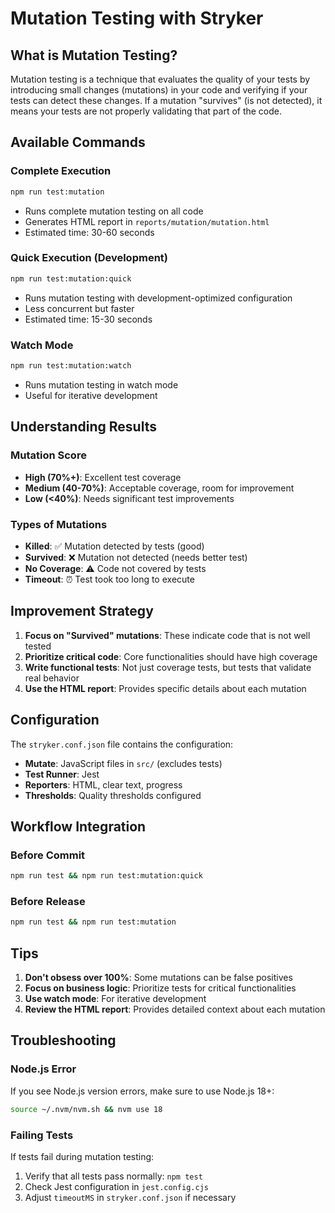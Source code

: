 # Mutation Testing with Stryker

## What is Mutation Testing?

Mutation testing is a technique that evaluates the quality of your tests by introducing small changes (mutations) in your code and verifying if your tests can detect these changes. If a mutation "survives" (is not detected), it means your tests are not properly validating that part of the code.

## Available Commands

### Complete Execution
```bash
npm run test:mutation
```
- Runs complete mutation testing on all code
- Generates HTML report in `reports/mutation/mutation.html`
- Estimated time: 30-60 seconds

### Quick Execution (Development)
```bash
npm run test:mutation:quick
```
- Runs mutation testing with development-optimized configuration
- Less concurrent but faster
- Estimated time: 15-30 seconds

### Watch Mode
```bash
npm run test:mutation:watch
```
- Runs mutation testing in watch mode
- Useful for iterative development

## Understanding Results

### Mutation Score
- **High (70%+)**: Excellent test coverage
- **Medium (40-70%)**: Acceptable coverage, room for improvement
- **Low (<40%)**: Needs significant test improvements

### Types of Mutations
- **Killed**: ✅ Mutation detected by tests (good)
- **Survived**: ❌ Mutation not detected (needs better test)
- **No Coverage**: ⚠️ Code not covered by tests
- **Timeout**: ⏰ Test took too long to execute

## Improvement Strategy

1. **Focus on "Survived" mutations**: These indicate code that is not well tested
2. **Prioritize critical code**: Core functionalities should have high coverage
3. **Write functional tests**: Not just coverage tests, but tests that validate real behavior
4. **Use the HTML report**: Provides specific details about each mutation

## Configuration

The `stryker.conf.json` file contains the configuration:
- **Mutate**: JavaScript files in `src/` (excludes tests)
- **Test Runner**: Jest
- **Reporters**: HTML, clear text, progress
- **Thresholds**: Quality thresholds configured

## Workflow Integration

### Before Commit
```bash
npm run test && npm run test:mutation:quick
```

### Before Release
```bash
npm run test && npm run test:mutation
```

## Tips

1. **Don't obsess over 100%**: Some mutations can be false positives
2. **Focus on business logic**: Prioritize tests for critical functionalities
3. **Use watch mode**: For iterative development
4. **Review the HTML report**: Provides detailed context about each mutation

## Troubleshooting

### Node.js Error
If you see Node.js version errors, make sure to use Node.js 18+:
```bash
source ~/.nvm/nvm.sh && nvm use 18
```

### Failing Tests
If tests fail during mutation testing:
1. Verify that all tests pass normally: `npm test`
2. Check Jest configuration in `jest.config.cjs`
3. Adjust `timeoutMS` in `stryker.conf.json` if necessary 